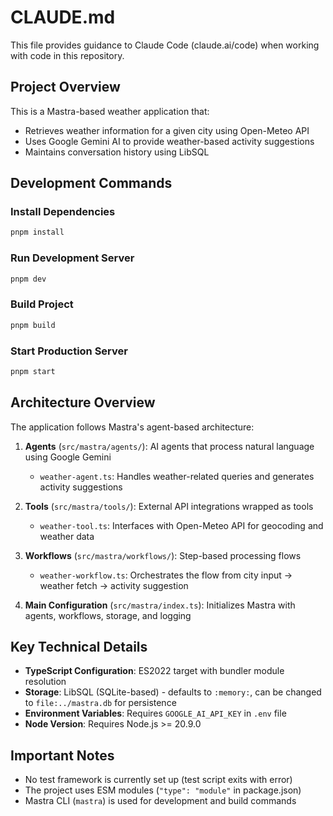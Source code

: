 # CLAUDE.md

This file provides guidance to Claude Code (claude.ai/code) when working with code in this repository.

## Project Overview

This is a Mastra-based weather application that:
- Retrieves weather information for a given city using Open-Meteo API
- Uses Google Gemini AI to provide weather-based activity suggestions
- Maintains conversation history using LibSQL

## Development Commands

### Install Dependencies
```bash
pnpm install
```

### Run Development Server
```bash
pnpm dev
```

### Build Project
```bash
pnpm build
```

### Start Production Server
```bash
pnpm start
```

## Architecture Overview

The application follows Mastra's agent-based architecture:

1. **Agents** (`src/mastra/agents/`): AI agents that process natural language using Google Gemini
   - `weather-agent.ts`: Handles weather-related queries and generates activity suggestions

2. **Tools** (`src/mastra/tools/`): External API integrations wrapped as tools
   - `weather-tool.ts`: Interfaces with Open-Meteo API for geocoding and weather data

3. **Workflows** (`src/mastra/workflows/`): Step-based processing flows
   - `weather-workflow.ts`: Orchestrates the flow from city input → weather fetch → activity suggestion

4. **Main Configuration** (`src/mastra/index.ts`): Initializes Mastra with agents, workflows, storage, and logging

## Key Technical Details

- **TypeScript Configuration**: ES2022 target with bundler module resolution
- **Storage**: LibSQL (SQLite-based) - defaults to `:memory:`, can be changed to `file:../mastra.db` for persistence
- **Environment Variables**: Requires `GOOGLE_AI_API_KEY` in `.env` file
- **Node Version**: Requires Node.js >= 20.9.0

## Important Notes

- No test framework is currently set up (test script exits with error)
- The project uses ESM modules (`"type": "module"` in package.json)
- Mastra CLI (`mastra`) is used for development and build commands